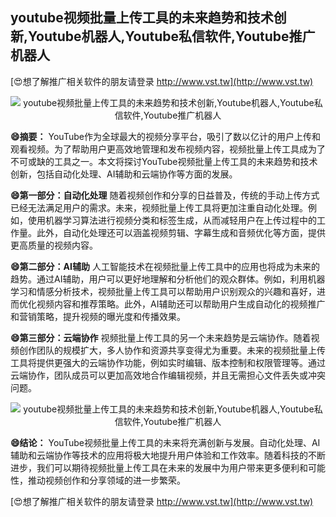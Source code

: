 ## **youtube视频批量上传工具的未来趋势和技术创新,Youtube机器人,Youtube私信软件,Youtube推广机器人**

[😍想了解推广相关软件的朋友请登录 http://www.vst.tw](http://www.vst.tw)

 <center><img src="https://vst.tw/MP4/tuiguang/png/2.png" alt="youtube视频批量上传工具的未来趋势和技术创新,Youtube机器人,Youtube私信软件,Youtube推广机器人"></center>

**😄摘要：**
YouTube作为全球最大的视频分享平台，吸引了数以亿计的用户上传和观看视频。为了帮助用户更高效地管理和发布视频内容，视频批量上传工具成为了不可或缺的工具之一。本文将探讨YouTube视频批量上传工具的未来趋势和技术创新，包括自动化处理、AI辅助和云端协作等方面的发展。

**😄第一部分：自动化处理**
随着视频创作和分享的日益普及，传统的手动上传方式已经无法满足用户的需求。未来，视频批量上传工具将更加注重自动化处理。例如，使用机器学习算法进行视频分类和标签生成，从而减轻用户在上传过程中的工作量。此外，自动化处理还可以涵盖视频剪辑、字幕生成和音频优化等方面，提供更高质量的视频内容。

**😄第二部分：AI辅助**
人工智能技术在视频批量上传工具中的应用也将成为未来的趋势。通过AI辅助，用户可以更好地理解和分析他们的观众群体。例如，利用机器学习和情感分析技术，视频批量上传工具可以帮助用户识别观众的兴趣和喜好，进而优化视频内容和推荐策略。此外，AI辅助还可以帮助用户生成自动化的视频推广和营销策略，提升视频的曝光度和传播效果。

**😄第三部分：云端协作**
视频批量上传工具的另一个未来趋势是云端协作。随着视频创作团队的规模扩大，多人协作和资源共享变得尤为重要。未来的视频批量上传工具将提供更强大的云端协作功能，例如实时编辑、版本控制和权限管理等。通过云端协作，团队成员可以更加高效地合作编辑视频，并且无需担心文件丢失或冲突问题。

 <center><img src="https://vst.tw/MP4/tuiguang/png/0.png" alt="youtube视频批量上传工具的未来趋势和技术创新,Youtube机器人,Youtube私信软件,Youtube推广机器人"></center>

**😄结论：**
YouTube视频批量上传工具的未来将充满创新与发展。自动化处理、AI辅助和云端协作等技术的应用将极大地提升用户体验和工作效率。随着科技的不断进步，我们可以期待视频批量上传工具在未来的发展中为用户带来更多便利和可能性，推动视频创作和分享领域的进一步繁荣。

[😍想了解推广相关软件的朋友请登录 http://www.vst.tw](http://www.vst.tw)




